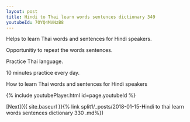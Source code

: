 ```yaml
---
layout: post
title: Hindi to Thai learn words sentences dictionary 349 
youtubeId: 7OYQ4MVNzB8
---
```

 
 
Helps to learn Thai words and sentences for Hindi speakers.

Opportunitiy to repeat the words sentences. 

Practice Thai language. 
 
10 minutes practice every day. 
 
How to learn Thai words and sentences for Hindi speakers 
 
{% include youtubePlayer.html id=page.youtubeId %}
 
 
[Next]({{ site.baseurl }}{% link  split1/_posts/2018-01-15-Hindi to thai learn words sentences dictionary 330 .md%})
 
